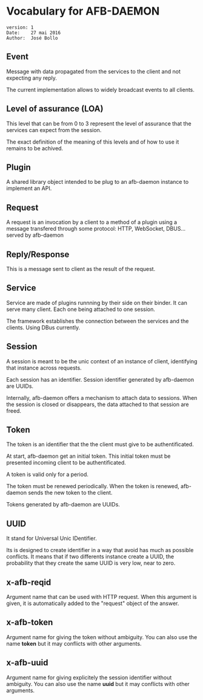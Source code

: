 Vocabulary for AFB-DAEMON
=========================
    version: 1
    Date:    27 mai 2016
    Author:  José Bollo



## Event

Message with data propagated from the services to the client and not expecting
any reply.

The current implementation allows to widely broadcast events to all clients.

## Level of assurance (LOA)

This level that can be from 0 to 3 represent the level of
assurance that the services can expect from the session.

The exact definition of the meaning of this levels and of
how to use it remains to be achived.

## Plugin

A shared library object intended to be plug to an afb-daemon instance
to implement an API.

## Request

A request is an invocation by a client to a method of a plugin using a message
transfered through some protocol: HTTP, WebSocket, DBUS... served by afb-daemon

## Reply/Response

This is a message sent to client as the result of the request.

## Service

Service are made of plugins runnning by their side on their binder.
It can serve many client. Each one being attached to one session.

The framework establishes the connection between the services and
the clients. Using DBus currently.

## Session

A session is meant to be the unic context of an instance of client, 
identifying that instance across requests.

Each session has an identifier. Session identifier generated by afb-daemon are UUIDs.

Internally, afb-daemon offers a mechanism to attach data to sessions.
When the session is closed or disappears, the data attached to that session
are freed.

## Token

The token is an identifier that the the client must give to be authentificated.

At start, afb-daemon get an initial token. This initial token must be presented
incoming client to be authentificated.

A token is valid only for a period.

The token must be renewed periodically. When the token is renewed, afb-daemon
sends the new token to the client.

Tokens generated by afb-daemon are UUIDs.

## UUID

It stand for Universal Unic IDentifier.

Its is designed to create identifier in a way that avoid has much as possible conflicts.
It means that if two differents instance create a UUID, the probability that they create the same UUID is very low, near to zero.

## x-afb-reqid

Argument name that can be used with HTTP request.
When this argument is given, it is automatically added to the "request" object of the
answer.

## x-afb-token

Argument name for giving the token without ambiguity.
You can also use the name **token** but it may conflicts with other arguments.

## x-afb-uuid

Argument name for giving explicitely the session identifier without ambiguity.
You can also use the name **uuid** but it may conflicts with other arguments.

